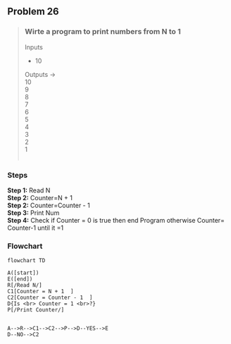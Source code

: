 ## Problem 26

>### Wirte a program to print numbers from N to 1
> Inputs <br>
> - 10 <br>
>
> Outputs -> <br>
>10  <br>
>9	<br>
>8	<br>
>7	<br>
>6	<br>
>5	<br>
>4	<br>
>3	<br>
>2	<br>
>1	<br>
><br>



### Steps

**Step 1:** Read N <br>
**Step 2:**	Counter=N + 1<br>
**Step 2:**	Counter=Counter - 1 <br>
**Step 3:**	Print Num <br>
**Step 4:**	Check if Counter = 0 is true then end Program otherwise  Counter= Counter-1 until it =1<br>

### Flowchart

```mermaid
flowchart TD

A([start])
E([end])
R[/Read N/]
C1[Counter = N + 1  ]
C2[Counter = Counter - 1  ]
D{Is <br> Counter = 1 <br>?}
P[/Print Counter/]


A-->R-->C1-->C2-->P-->D--YES-->E
D--NO-->C2


```
